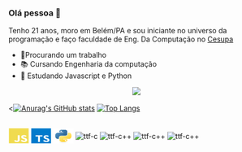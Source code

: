 ### Olá pessoa 👋

Tenho 21 anos, moro em Belém/PA e sou iniciante no universo da programação e faço faculdade de Eng. Da Computação no [Cesupa](https://www.cesupa.br/)

- 🔭Procurando um trabalho
- 📚 Cursando Engenharia da computação 
- 🌱 Estudando Javascript e Python


<p align="center">
  <img src="https://cdn.discordapp.com/attachments/519597973542535181/1052353158271225876/Ld7JX4w.gif" width="1400">
</p>






<[![Anurag's GitHub stats](https://github-readme-stats.vercel.app/api?username=Thiagottf&show_icons=true&theme=tokyonight&include_all_commits=true&count_private=true"/)](https://github.com//github-readme-stats) 
[![Top Langs](https://github-readme-stats.vercel.app/api/top-langs/?username=Thiagottf&layout&layout=compact&langs_count=7&theme=tokyonight)](https://github.com/Thiagottf/github-readme-stats)

<div style="display: inline_block"><br>
  <img align="center" alt="ttf-Js" height="30" width="40" src="https://raw.githubusercontent.com/devicons/devicon/master/icons/javascript/javascript-plain.svg">
  <img align="center" alt="ttf-Ts" height="30" width="40" src="https://raw.githubusercontent.com/devicons/devicon/master/icons/typescript/typescript-plain.svg">
  <img align="center" alt="ttf-Python" height="30" width="40" src="https://raw.githubusercontent.com/devicons/devicon/master/icons/python/python-original.svg">
  <img align="center" alt="ttf-c" height="30" width="40" src="https://cdn.jsdelivr.net/gh/devicons/devicon/icons/c/c-original.svg">
  <img align="center" alt="ttf-c++" height="30" width="40"src="https://cdn.jsdelivr.net/gh/devicons/devicon/icons/cplusplus/cplusplus-original.svg" />
  <img align="center" alt="ttf-c++" height="30" width="40"src="https://cdn.jsdelivr.net/gh/devicons/devicon/icons/html5/html5-original-wordmark.svg" />
  <img align="center" alt="ttf-c++" height="30" width="40"   src="https://cdn.jsdelivr.net/gh/devicons/devicon/icons/css3/css3-original.svg" />
          
  ##
          
          
          
           
                      
          
</div>
